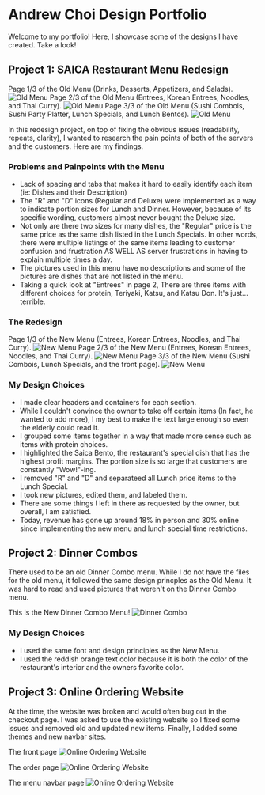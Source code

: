 # Andrew Choi Design Portfolio

Welcome to my portfolio! 
Here, I showcase some of the designs I have created. 
Take a look!

## Project 1: SAICA Restaurant Menu Redesign

Page 1/3 of the Old Menu (Drinks, Desserts, Appetizers, and Salads).
![Old Menu](/assets/old_menu/old_menu_1.jpg)
Page 2/3 of the Old Menu (Entrees, Korean Entrees, Noodles, and Thai Curry).
![Old Menu](/assets/old_menu/old_menu_2.jpg)
Page 3/3 of the Old Menu (Sushi Combois, Sushi Party Platter, Lunch Specials, and Lunch Bentos).
![Old Menu](/assets/old_menu/old_menu_3.jpg)

In this redesign project, on top of fixing the obvious issues (readability, repeats, clarity), I wanted to research the pain points of both of the servers and the customers. Here are my findings.

### Problems and Painpoints with the Menu
* Lack of spacing and tabs that makes it hard to easily identify each item (ie: Dishes and their Description)
* The "R" and "D" icons (Regular and Deluxe) were implemented as a way to indicate portion sizes for Lunch and Dinner. However, because of its specific wording, customers almost never bought the Deluxe size.
* Not only are there two sizes for many dishes, the "Regular" price is the same price as the same dish listed in the Lunch Specials. In other words, there were multiple listings of the same items leading to customer confusion and frustration AS WELL AS server frustrations in having to explain multiple times a day.
* The pictures used in this menu have no descriptions and some of the pictures are dishes that are not listed in the menu.
* Taking a quick look at "Entrees" in page 2, There are three items with different choices for protein, Teriyaki, Katsu, and Katsu Don. It's just... terrible. 


### The Redesign

Page 1/3 of the New Menu (Entrees, Korean Entrees, Noodles, and Thai Curry).
![New Menu](/assets/main_menu/new_menu_1.jpg)
Page 2/3 of the New Menu (Entrees, Korean Entrees, Noodles, and Thai Curry).
![New Menu](/assets/main_menu/new_menu_2.jpg)
Page 3/3 of the New Menu (Sushi Combois, Lunch Specials, and the front page).
![New Menu](/assets/main_menu/new_menu_3.jpg)


### My Design Choices
* I made clear headers and containers for each section. 
* While I couldn't convince the owner to take off certain items (In fact, he wanted to add more), I my best to make the text large enough so even the elderly could read it.
* I grouped some items together in a way that made more sense such as items with protein choices. 
* I highlighted the Saica Bento, the restaurant's special dish that has the highest profit margins. The portion size is so large that customers are constantly "Wow!"-ing. 
* I removed "R" and "D" and separateed all Lunch price items to the Lunch Special. 
* I took new pictures, edited them, and labeled them. 
* There are some things I left in there as requested by the owner, but overall, I am satisfied.
* Today, revenue has gone up around 18% in person and 30% online since implementing the new menu and lunch special time restrictions.


## Project 2: Dinner Combos

There used to be an old Dinner Combo menu. While I do not have the files for the old menu, it followed the same design princples as the Old Menu. It was hard to read and used pictures that weren't on the Dinner Combo menu.

This is the New Dinner Combo Menu!
![Dinner Combo](/assets/special_menu/dinner_combo.jpg)

### My Design Choices
* I used the same font and design principles as the New Menu.
* I used the reddish orange text color because it is both the color of the restaurant's interior and the owners favorite color.


## Project 3: Online Ordering Website
At the time, the website was broken and would often bug out in the checkout page. I was asked to use the existing website so I fixed some issues and removed old and updated new items. Finally, I added some themes and new navbar sites.

The front page
![Online Ordering Website](/assets/saica_squarespace/front_page.png)

The order page
![Online Ordering Website](/assets/saica_squarespace/order_page.png)

The menu navbar page
![Online Ordering Website](/assets/saica_squarespace/menu_page.png)


